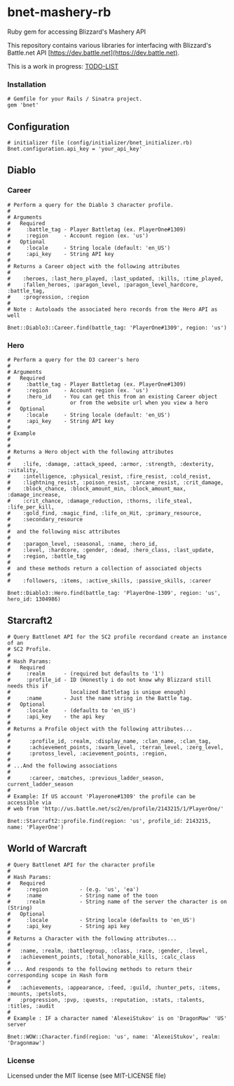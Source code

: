 bnet-mashery-rb
===============

Ruby gem for accessing Blizzard's Mashery API

This repository contains various libraries for interfacing with Blizzard's Battle.net API [https://dev.battle.net](https://dev.battle.net).

This is a work in progress: [TODO-LIST](https://github.com/keikun17/bnet-mashery-rb/blob/master/TODO.md)

### Installation

    # Gemfile for your Rails / Sinatra project.
    gem 'bnet'

## Configuration

    # initializer file (config/initializer/bnet_initializer.rb)
    Bnet.configuration.api_key = 'your_api_key'

## Diablo

### Career

    # Perform a query for the Diablo 3 character profile.
    #
    # Arguments
    #   Required
    #     :battle_tag - Player Battletag (ex. PlayerOne#1309)
    #     :region     - Account region (ex. 'us')
    #   Optional
    #     :locale     - String locale (default: 'en_US')
    #     :api_key    - String API key
    #
    # Returns a Career object with the following attributes
    #
    #    :heroes, :last_hero_played, :last_updated, :kills, :time_played,
    #    :fallen_heroes, :paragon_level, :paragon_level_hardcore, :battle_tag,
    #    :progression, :region
    #
    # Note : Autoloads the associated hero records from the Hero API as well

    Bnet::Diablo3::Career.find(battle_tag: 'PlayerOne#1309', region: 'us')

### Hero

    # Perform a query for the D3 career's hero
    #
    # Arguments
    #   Required
    #     :battle_tag - Player Battletag (ex. PlayerOne#1309)
    #     :region     - Account region (ex. 'us')
    #     :hero_id    - You can get this from an existing Career object
    #                   or from the website url when you view a hero
    #   Optional
    #     :locale     - String locale (default: 'en_US')
    #     :api_key    - String API key
    #
    # Example
    #
    #
    # Returns a Hero object with the following attributes
    #
    #    :life, :damage, :attack_speed, :armor, :strength, :dexterity, :vitality,
    #    :intelligence, :physical_resist, :fire_resist, :cold_resist,
    #    :lightning_resist, :poison_resist, :arcane_resist, :crit_damage,
    #    :block_chance, :block_amount_min, :block_amount_max, :damage_increase,
    #    :crit_chance, :damage_reduction, :thorns, :life_steal, :life_per_kill,
    #    :gold_find, :magic_find, :life_on_Hit, :primary_resource,
    #    :secondary_resource
    #
    #  and the following misc attributes
    #
    #    :paragon_level, :seasonal, :name, :hero_id,
    #    :level, :hardcore, :gender, :dead, :hero_class, :last_update,
    #    :region, :battle_tag
    #
    #  and these methods return a collection of associated objects
    #
    #    :followers, :items, :active_skills, :passive_skills, :career

    Bnet::Diablo3::Hero.find(battle_tag: 'PlayerOne-1309', region: 'us', hero_id: 1304986)

## Starcraft2

    # Query Battlenet API for the SC2 profile recordand create an instance of an
    # SC2 Profile.
    #
    # Hash Params:
    #   Required
    #     :realm      - (required but defaults to '1')
    #     :profile_id - ID (Honestly i do not know why Blizzard still needs this if
    #                   localized Battletag is unique enough)
    #     :name       - Just the name string in the Battle tag.
    #   Optional
    #     :locale     - (defaults to 'en_US')
    #     :api_key    - the api key
    #
    # Returns a Profile object with the following attributes...
    #
    #      :profile_id, :realm, :display_name, :clan_name, :clan_tag,
    #      :achievement_points, :swarm_level, :terran_level, :zerg_level,
    #      :protoss_level, :acievement_points, :region,
    #
    # ...And the following associations
    #
    #      :career, :matches, :previous_ladder_season, current_ladder_season
    #
    # Example: If US account 'Playerone#1309' the profile can be accessible via
    # web from 'http://us.battle.net/sc2/en/profile/2143215/1/PlayerOne/'

    Bnet::Starcraft2::profile.find(region: 'us', profile_id: 2143215, name: 'PlayerOne')

## World of Warcraft

    # Query Battlenet API for the character profile
    #
    # Hash Params:
    #   Required
    #     :region          - (e.g. 'us', 'ea')
    #     :name            - String name of the toon
    #     :realm           - String name of the server the character is on (String)
    #   Optional
    #     :locale          - String locale (defaults to 'en_US')
    #     :api_key         - String api key
    #
    # Returns a Character with the following attributes...
    #
    #   :name, :realm, :battlegroup, :class, :race, :gender, :level,
    #   :achievement_points, :total_honorable_kills, :calc_class
    #
    # ... And responds to the following methods to return their corresponding scope in Hash form
    #
    #   :achievements, :appearance, :feed, :guild, :hunter_pets, :items, :mounts, :petslots,
    #   :progression, :pvp, :quests, :reputation, :stats, :talents, :titles, :audit
    #
    # Example : IF a character named 'AlexeiStukov' is on 'DragonMaw' 'US' server

    Bnet::WOW::Character.find(region: 'us', name: 'AlexeiStukov', realm: 'Dragonmaw')

### License


Licensed under the MIT license (see MIT-LICENSE file)
